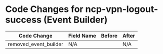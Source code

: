 # Code Changes for ncp-vpn-logout-success (Event Builder)

| Code Change | Field Name | Before | After |
|-------------|------------|--------|-------|
| removed_event_builder | N/A |  | N/A |
